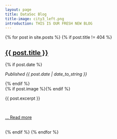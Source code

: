 ```yaml
---
layout: page
title: DataSoc Blog
title-image: city3_left.png
introduction: THIS IS OUR FRESH NEW BLOG
---
```


<div class="hero-body">
  <div class="container">
    {% for post in site.posts %}
      {% if post.title != 404 %}
          <h2 class="title is-1 centered"><a href="{{ post.url }}">{{ post.title }}</a></h2>
          {% if post.date %}<p> <i>Published {{ post.date | date_to_string }}</i></p>{% endif %}
          <br>
        {% if post.image %}<span class="image main"><img src="{{ site.baseurl }}/{{ post.image }}" alt="" /></span>{% endif %}
        <p>{{ post.excerpt }}</p>
        <br>
        <p><a href="{{ post.url }}"> ... Read more</a></p>
        <br>
      {% endif %}
    {% endfor %}
  </div>
</div>